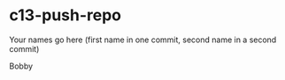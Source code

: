 # c13-push-repo

Your names go here (first name in one commit, second name in a second commit)

Bobby